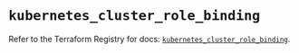# `kubernetes_cluster_role_binding`

Refer to the Terraform Registry for docs: [`kubernetes_cluster_role_binding`](https://registry.terraform.io/providers/hashicorp/kubernetes/2.27.0/docs/resources/cluster_role_binding).

